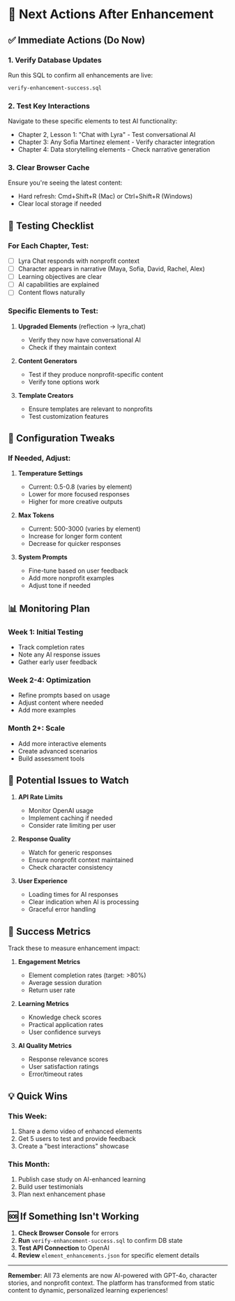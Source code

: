 # 🎯 Next Actions After Enhancement

## ✅ Immediate Actions (Do Now)

### 1. **Verify Database Updates**
Run this SQL to confirm all enhancements are live:
```bash
verify-enhancement-success.sql
```

### 2. **Test Key Interactions**
Navigate to these specific elements to test AI functionality:
- Chapter 2, Lesson 1: "Chat with Lyra" - Test conversational AI
- Chapter 3: Any Sofia Martinez element - Verify character integration
- Chapter 4: Data storytelling elements - Check narrative generation

### 3. **Clear Browser Cache**
Ensure you're seeing the latest content:
- Hard refresh: Cmd+Shift+R (Mac) or Ctrl+Shift+R (Windows)
- Clear local storage if needed

## 🧪 Testing Checklist

### For Each Chapter, Test:
- [ ] Lyra Chat responds with nonprofit context
- [ ] Character appears in narrative (Maya, Sofia, David, Rachel, Alex)
- [ ] Learning objectives are clear
- [ ] AI capabilities are explained
- [ ] Content flows naturally

### Specific Elements to Test:
1. **Upgraded Elements** (reflection → lyra_chat)
   - Verify they now have conversational AI
   - Check if they maintain context

2. **Content Generators**
   - Test if they produce nonprofit-specific content
   - Verify tone options work

3. **Template Creators**
   - Ensure templates are relevant to nonprofits
   - Test customization features

## 🔧 Configuration Tweaks

### If Needed, Adjust:

1. **Temperature Settings**
   - Current: 0.5-0.8 (varies by element)
   - Lower for more focused responses
   - Higher for more creative outputs

2. **Max Tokens**
   - Current: 500-3000 (varies by element)
   - Increase for longer form content
   - Decrease for quicker responses

3. **System Prompts**
   - Fine-tune based on user feedback
   - Add more nonprofit examples
   - Adjust tone if needed

## 📊 Monitoring Plan

### Week 1: Initial Testing
- Track completion rates
- Note any AI response issues
- Gather early user feedback

### Week 2-4: Optimization
- Refine prompts based on usage
- Adjust content where needed
- Add more examples

### Month 2+: Scale
- Add more interactive elements
- Create advanced scenarios
- Build assessment tools

## 🚨 Potential Issues to Watch

1. **API Rate Limits**
   - Monitor OpenAI usage
   - Implement caching if needed
   - Consider rate limiting per user

2. **Response Quality**
   - Watch for generic responses
   - Ensure nonprofit context maintained
   - Check character consistency

3. **User Experience**
   - Loading times for AI responses
   - Clear indication when AI is processing
   - Graceful error handling

## 🎉 Success Metrics

Track these to measure enhancement impact:

1. **Engagement Metrics**
   - Element completion rates (target: >80%)
   - Average session duration
   - Return user rate

2. **Learning Metrics**
   - Knowledge check scores
   - Practical application rates
   - User confidence surveys

3. **AI Quality Metrics**
   - Response relevance scores
   - User satisfaction ratings
   - Error/timeout rates

## 💡 Quick Wins

### This Week:
1. Share a demo video of enhanced elements
2. Get 5 users to test and provide feedback
3. Create a "best interactions" showcase

### This Month:
1. Publish case study on AI-enhanced learning
2. Build user testimonials
3. Plan next enhancement phase

## 🆘 If Something Isn't Working

1. **Check Browser Console** for errors
2. **Run** `verify-enhancement-success.sql` to confirm DB state
3. **Test API Connection** to OpenAI
4. **Review** `element_enhancements.json` for specific element details

---

**Remember**: All 73 elements are now AI-powered with GPT-4o, character stories, and nonprofit context. The platform has transformed from static content to dynamic, personalized learning experiences!